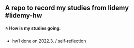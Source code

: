 ## A repo to record my studies from lidemy #lidemy-hw
#### :star: How is my studies going:
-  hw1 done on 2022.3. / self-reflection
